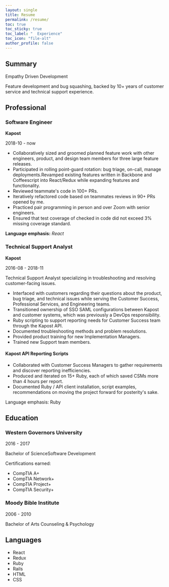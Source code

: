 ```yaml
---
layout: single
title: Resume
permalink: /resume/
toc: true 
toc_sticky: true
toc_label: "  Experience"
toc_icon: "file-alt"
author_profile: false
---
```


## Summary

Empathy Driven Development

Feature development and bug squashing, backed by 10+ years of customer service and technical support experience.

## Professional

### Software Engineer

**Kapost**

2018-10 - now

- Collaboratively sized and groomed planned feature work with other engineers, product, and design team members for three large feature releases.
- Participated in rolling point-guard rotation: bug triage, on-call, manage deployments.Revamped existing features written in Backbone and Coffeescript into React/Redux while expanding features and functionality.
- Reviewed teammate's code in 100+ PRs.
- Iteratively refactored code based on teammates reviews in 90+ PRs opened by me.
- Practiced pair programming in person and over Zoom with senior engineers.
- Ensured that test coverage of checked in code did not exceed 3% missing coverage standard.

**Language emphasis:** _React_

### Technical Support Analyst

**Kapost**

2016-08 - 2018-11

Technical Support Analyst specializing in troubleshooting and resolving customer-facing issues.
- Interfaced with customers regarding their questions about the product, bug triage, and technical issues while serving the Customer Success, Professional Services, and Engineering teams.
- Transitioned ownership of SSO SAML configurations between Kapost and customer systems, which was previously a DevOps responsibility.
- Ruby scripting to support reporting needs for Customer Success team through the Kapost API.
- Documented troubleshooting methods and problem resolutions.
- Provided product training for new Implementation Managers.
- Trained new Support team members.

#### Kapost API Reporting Scripts
- Collaborated with Customer Success Managers to gather requirements and discover reporting inefficiencies.
- Produced and iterated on 15+ Ruby, each of which saved CSMs more than 4 hours per report.
- Documented Ruby / API client installation, script examples, recommendations on moving the project forward for posterity's sake.

Language emphasis: Ruby

## Education

### Western Governors University

2016 - 2017

Bachelor of ScienceSoftware Development

Certifications earned:
- CompTIA A+
- CompTIA Network+
- CompTIA Project+
- CompTIA Security+

### Moody Bible Institute

2006 - 2010

Bachelor of Arts Counseling & Psychology

## Languages

- React
- Redux
- Ruby
- Rails
- HTML
- CSS
